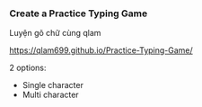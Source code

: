 ### Create a Practice Typing Game
Luyện gõ chữ cùng qlam

https://qlam699.github.io/Practice-Typing-Game/

2 options:
- Single character
- Multi character
